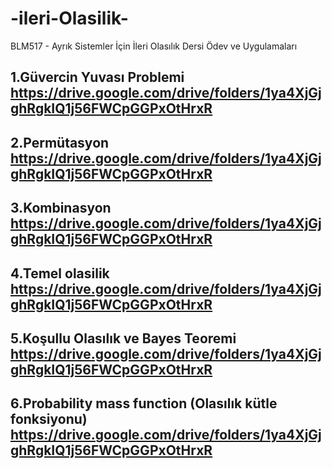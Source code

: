 # -ileri-Olasilik-
BLM517 - Ayrık Sistemler İçin İleri Olasılık Dersi Ödev ve Uygulamaları
## 1.Güvercin Yuvası Problemi https://drive.google.com/drive/folders/1ya4XjGjghRgkIQ1j56FWCpGGPxOtHrxR
## 2.Permütasyon https://drive.google.com/drive/folders/1ya4XjGjghRgkIQ1j56FWCpGGPxOtHrxR
## 3.Kombinasyon https://drive.google.com/drive/folders/1ya4XjGjghRgkIQ1j56FWCpGGPxOtHrxR
## 4.Temel olasilik https://drive.google.com/drive/folders/1ya4XjGjghRgkIQ1j56FWCpGGPxOtHrxR
## 5.Koşullu Olasılık ve Bayes Teoremi https://drive.google.com/drive/folders/1ya4XjGjghRgkIQ1j56FWCpGGPxOtHrxR
## 6.Probability mass function (Olasılık kütle fonksiyonu) https://drive.google.com/drive/folders/1ya4XjGjghRgkIQ1j56FWCpGGPxOtHrxR
